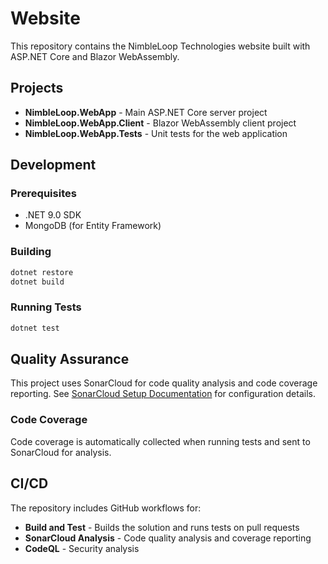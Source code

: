 # Website

This repository contains the NimbleLoop Technologies website built with ASP.NET Core and Blazor WebAssembly.

## Projects

- **NimbleLoop.WebApp** - Main ASP.NET Core server project
- **NimbleLoop.WebApp.Client** - Blazor WebAssembly client project  
- **NimbleLoop.WebApp.Tests** - Unit tests for the web application

## Development

### Prerequisites
- .NET 9.0 SDK
- MongoDB (for Entity Framework)

### Building
```bash
dotnet restore
dotnet build
```

### Running Tests
```bash
dotnet test
```

## Quality Assurance

This project uses SonarCloud for code quality analysis and code coverage reporting. See [SonarCloud Setup Documentation](docs/SONARCLOUD_SETUP.md) for configuration details.

### Code Coverage
Code coverage is automatically collected when running tests and sent to SonarCloud for analysis.

## CI/CD

The repository includes GitHub workflows for:
- **Build and Test** - Builds the solution and runs tests on pull requests
- **SonarCloud Analysis** - Code quality analysis and coverage reporting
- **CodeQL** - Security analysis